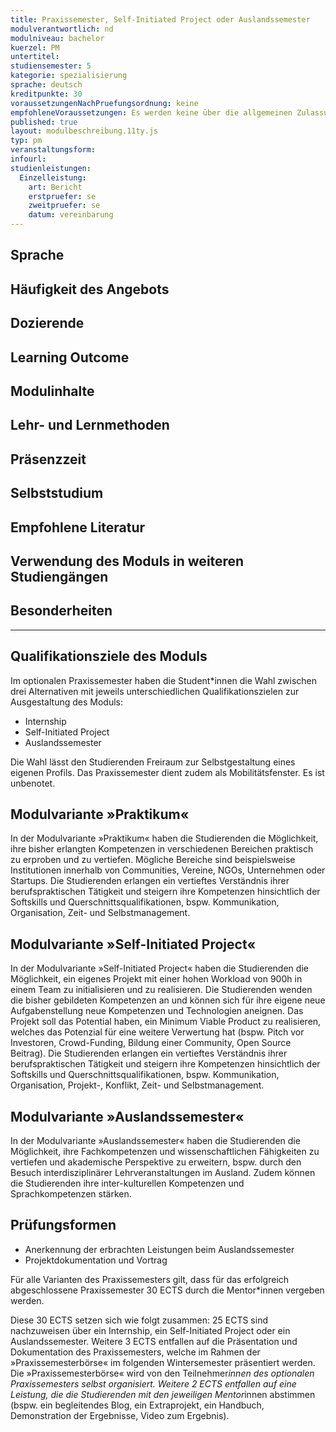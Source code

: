 ```yaml
---
title: Praxissemester, Self-Initiated Project oder Auslandssemester
modulverantwortlich: nd
modulniveau: bachelor
kuerzel: PM
untertitel:
studiensemester: 5
kategorie: spezialisierung
sprache: deutsch
kreditpunkte: 30
voraussetzungenNachPruefungsordnung: keine
empfohleneVoraussetzungen: Es werden keine über die allgemeinen Zulassungsvoraussetzungen hinausgehende fachlichen Voraussetzungen gefordert, jedoch sollten Engagement, Motivation, Toleranz, Bereitschaft zur Teamarbeit mitgebracht werden.
published: true
layout: modulbeschreibung.11ty.js
typ: pm
veranstaltungsform: 
infourl: 
studienleistungen:
  Einzelleistung:
    art: Bericht
    erstpruefer: se
    zweitpruefer: se
    datum: vereinbarung
---
```


## Sprache

## Häufigkeit des Angebots

## Dozierende

## Learning Outcome

## Modulinhalte

## Lehr- und Lernmethoden

## Präsenzzeit

## Selbststudium

## Empfohlene Literatur

## Verwendung des Moduls in weiteren Studiengängen

## Besonderheiten

---

## Qualifikationsziele des Moduls

Im optionalen Praxissemester haben die Student*innen die Wahl zwischen drei Alternativen mit jeweils unterschiedlichen Qualifikationszielen zur Ausgestaltung des Moduls:

- Internship
- Self-Initiated Project
- Auslandssemester

Die Wahl lässt den Studierenden Freiraum zur Selbstgestaltung eines eigenen Profils. Das Praxissemester dient zudem als Mobilitätsfenster. Es ist unbenotet.

## Modulvariante »Praktikum«

In der Modulvariante »Praktikum« haben die Studierenden die Möglichkeit, ihre bisher erlangten Kompetenzen in verschiedenen Bereichen praktisch zu erproben und zu vertiefen. Mögliche Bereiche sind beispielsweise Institutionen innerhalb von Communities, Vereine, NGOs, Unternehmen oder Startups. Die Studierenden erlangen ein vertieftes Verständnis ihrer berufspraktischen Tätigkeit und steigern ihre Kompetenzen hinsichtlich der Softskills und Querschnittsqualifikationen, bspw. Kommunikation, Organisation, Zeit- und Selbstmanagement.

## Modulvariante »Self-Initiated Project«

In der Modulvariante »Self-Initiated Project« haben die Studierenden die Möglichkeit, ein eigenes Projekt mit einer hohen Workload von 900h in einem Team zu initialisieren und zu realisieren. Die Studierenden wenden die bisher gebildeten Kompetenzen an und können sich für ihre eigene neue Aufgabenstellung neue Kompetenzen und Technologien aneignen. Das Projekt soll das Potential haben, ein Minimum Viable Product zu realisieren, welches das Potenzial für eine weitere Verwertung hat (bspw. Pitch vor Investoren, Crowd-Funding, Bildung einer Community, Open Source Beitrag). Die Studierenden erlangen ein vertieftes Verständnis ihrer berufspraktischen Tätigkeit und steigern ihre Kompetenzen hinsichtlich der Softskills und Querschnittsqualifikationen, bspw. Kommunikation, Organisation, Projekt-, Konflikt, Zeit- und Selbstmanagement.

## Modulvariante »Auslandssemester«

In der Modulvariante »Auslandssemester« haben die Studierenden die Möglichkeit, ihre Fachkompetenzen und wissenschaftlichen Fähigkeiten zu vertiefen und akademische Perspektive zu erweitern, bspw. durch den Besuch interdisziplinärer Lehrveranstaltungen im Ausland. Zudem können die Studierenden ihre inter-kulturellen Kompetenzen und Sprachkompetenzen stärken.

## Prüfungsformen

- Anerkennung der erbrachten Leistungen beim Auslandssemester
- Projektdokumentation und Vortrag

Für alle Varianten des Praxissemesters gilt, dass für das erfolgreich abgeschlossene Praxissemester 30 ECTS durch die Mentor*innen vergeben werden.

Diese 30 ECTS setzen sich wie folgt zusammen: 25 ECTS sind nachzuweisen über ein Internship, ein Self-Initiated Project oder ein Auslandssemester. Weitere 3 ECTS entfallen auf die Präsentation und Dokumentation des Praxissemesters, welche im Rahmen der »Praxissemesterbörse« im folgenden Wintersemester präsentiert werden. Die »Praxissemesterbörse« wird von den Teilnehmer*innen des optionalen Praxissemesters selbst organisiert. Weitere 2 ECTS entfallen auf eine Leistung, die die Studierenden mit den jeweiligen Mentor*innen abstimmen (bspw. ein begleitendes Blog, ein Extraprojekt, ein Handbuch, Demonstration der Ergebnisse, Video zum Ergebnis).